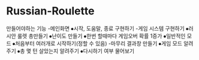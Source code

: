 # Russian-Roulette

만들어야하는 기능
-메인화면
⦁시작, 도움말, 종료 구현하기
-게임 시스템 구현하기
⦁러시안 룰렛 총만들기
⦁난이도 만들기
⦁한번 할때마다 게임오버 확률 1증가
⦁일반적인 모드
⦁처음부터 여러개로 시작하기(정할 수 있음)
-마무리 결과창 만들기
⦁게임 모드 알려주기
⦁총 몇 턴 살았는지 알려주기
⦁다시하기 여부 물어보기
